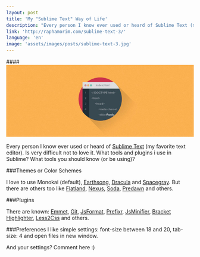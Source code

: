 ```yaml
---
layout: post
title: 'My "Sublime Text" Way of Life'
description: "Every person I know ever used or heard of Sublime Text (my favorite text editor). Is very difficult not to love it. What tools and plugins i use in Sublime? What tools you should know (or be using)?"
link: 'http://raphamorim.com/sublime-text-3/'
language: 'en'
image: 'assets/images/posts/sublime-text-3.jpg'
---
```


####<img src="/assets/images/posts/sublime-text-3.jpg" alt="code every day" />

Every person I know ever used or heard of [Sublime Text](http://www.sublimetext.com/) (my favorite text editor). Is very difficult not to love it. What tools and plugins i use in Sublime? What tools you should know (or be using)?

<!-- more -->

###Themes or Color Schemes

I love to use Monokai (default), [Earthsong](https://github.com/daylerees/colour-schemes), [Dracula](https://github.com/zenorocha/dracula-theme) and [Spacegray](https://github.com/kkga/spacegray). But there are others too like [Flatland](https://github.com/thinkpixellab/flatland), [Nexus](https://github.com/EleazarCrusader/nexus-theme), [Soda](https://github.com/buymeasoda/soda-theme/), [Predawn](https://github.com/jamiewilson/predawn) and others.

###Plugins

There are known: [Emmet](http://docs.emmet.io/), [Git](https://github.com/kemayo/sublime-text-git), [JsFormat](https://github.com/jdc0589/JsFormat), [Prefixr](https://github.com/wbond/sublime_prefixr), [JsMinifier](https://github.com/cgutierrez/JsMinifier), [Bracket Highlighter](https://github.com/facelessuser/BracketHighlighter), [Less2Css](https://github.com/timdouglas/sublime-less2css) and others.

###Preferences
I like simple settings: font-size between 18 and 20, tab-size: 4 and open files in new window.

And your settings? Comment here :)





